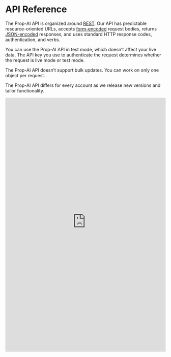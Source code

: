 # API Reference

The Prop-AI API is organized around [REST](http://en.wikipedia.org/wiki/Representational_State_Transfer). Our API has predictable resource-oriented URLs, accepts [form-encoded](https://en.wikipedia.org/wiki/POST_\(HTTP\)#Use_for_submitting_web_forms) request bodies, returns [JSON-encoded](http://www.json.org/) responses, and uses standard HTTP response codes, authentication, and verbs.

You can use the Prop-AI API in test mode, which doesn’t affect your live data. The API key you use to authenticate the request determines whether the request is live mode or test mode.

The Prop-AI API doesn’t support bulk updates. You can work on only one object per request.

The Prop-AI API differs for every account as we release new versions and tailor functionality.

<iframe 
  src="https://bejewelled-llama-9ba266.netlify.app/" 
  width="100%" 
  height="800" 
  style="border: none;"
  title="Prop-AI API Reference">
</iframe>